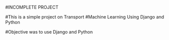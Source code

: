 #INCOMPLETE PROJECT

#This is a simple project on Transport #Machine Learning Using Django and Python

#Objective was to use Django and Python

